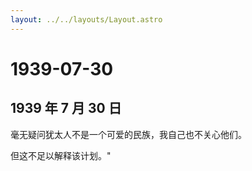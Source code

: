 ```yaml
---
layout: ../../layouts/Layout.astro
---
```


# 1939-07-30

## 1939 年 7 月 30 日

毫无疑问犹太人不是一个可爱的民族，我自己也不关心他们。

但这不足以解释该计划。"